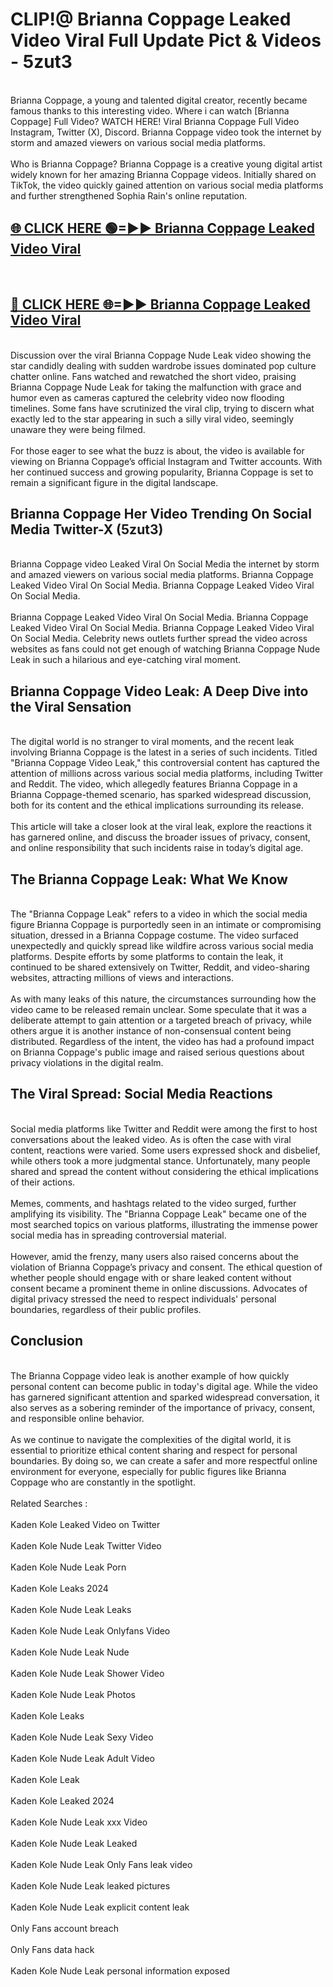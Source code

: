 # CLIP!@ Brianna Coppage Leaked Video Viral Full Update Pict & Videos - 5zut3
<br>
Brianna Coppage, a young and talented digital creator, recently became famous thanks to this interesting video. Where i can watch [Brianna Coppage] Full Video? WATCH HERE! Viral Brianna Coppage Full Video Instagram, Twitter (X), Discord. Brianna Coppage video took the internet by storm and amazed viewers on various social media platforms.
<br><br>
Who is Brianna Coppage? Brianna Coppage is a creative young digital artist widely known for her amazing Brianna Coppage videos. Initially shared on TikTok, the video quickly gained attention on various social media platforms and further strengthened Sophia Rain's online reputation.
<br>
<h2><a href="https://bestclip.site?title=Brianna_Coppage">🌐 CLICK HERE 🟢=►► Brianna Coppage Leaked Video Viral</a></h2>
<br>
<h2><a href="https://bestclip.site?title=Brianna_Coppage">🔴 CLICK HERE 🌐=►► Brianna Coppage Leaked Video Viral</a></h2>
<br>
Discussion over the viral Brianna Coppage Nude Leak video showing the star candidly dealing with sudden wardrobe issues dominated pop culture chatter online. Fans watched and rewatched the short video, praising Brianna Coppage Nude Leak for taking the malfunction with grace and humor even as cameras captured the celebrity video now flooding timelines. Some fans have scrutinized the viral clip, trying to discern what exactly led to the star appearing in such a silly viral video, seemingly unaware they were being filmed.
<br><br>
For those eager to see what the buzz is about, the video is available for viewing on Brianna Coppage’s official Instagram and Twitter accounts. With her continued success and growing popularity, Brianna Coppage is set to remain a significant figure in the digital landscape.
<br>
<h2>Brianna Coppage Her Video Trending On Social Media Twitter-X (5zut3)</h2>
<br>
Brianna Coppage video Leaked Viral On Social Media the internet by storm and amazed viewers on various social media platforms. Brianna Coppage Leaked Video Viral On Social Media. Brianna Coppage Leaked Video Viral On Social Media.
<br><br>
Brianna Coppage Leaked Video Viral On Social Media. Brianna Coppage Leaked Video Viral On Social Media. Brianna Coppage Leaked Video Viral On Social Media. Celebrity news outlets further spread the video across websites as fans could not get enough of watching Brianna Coppage Nude Leak in such a hilarious and eye-catching viral moment.
<br>
<h2>Brianna Coppage Video Leak: A Deep Dive into the Viral Sensation</h2>
<br>
The digital world is no stranger to viral moments, and the recent leak involving Brianna Coppage is the latest in a series of such incidents. Titled "Brianna Coppage Video Leak," this controversial content has captured the attention of millions across various social media platforms, including Twitter and Reddit. The video, which allegedly features Brianna Coppage in a Brianna Coppage-themed scenario, has sparked widespread discussion, both for its content and the ethical implications surrounding its release.
<br><br>
This article will take a closer look at the viral leak, explore the reactions it has garnered online, and discuss the broader issues of privacy, consent, and online responsibility that such incidents raise in today’s digital age.
<br>
<h2>The Brianna Coppage Leak: What We Know</h2>
<br>
The "Brianna Coppage Leak" refers to a video in which the social media figure Brianna Coppage is purportedly seen in an intimate or compromising situation, dressed in a Brianna Coppage costume. The video surfaced unexpectedly and quickly spread like wildfire across various social media platforms. Despite efforts by some platforms to contain the leak, it continued to be shared extensively on Twitter, Reddit, and video-sharing websites, attracting millions of views and interactions.
<br><br>
As with many leaks of this nature, the circumstances surrounding how the video came to be released remain unclear. Some speculate that it was a deliberate attempt to gain attention or a targeted breach of privacy, while others argue it is another instance of non-consensual content being distributed. Regardless of the intent, the video has had a profound impact on Brianna Coppage's public image and raised serious questions about privacy violations in the digital realm.
<br>
<h2>The Viral Spread: Social Media Reactions</h2>
<br>
Social media platforms like Twitter and Reddit were among the first to host conversations about the leaked video. As is often the case with viral content, reactions were varied. Some users expressed shock and disbelief, while others took a more judgmental stance. Unfortunately, many people shared and spread the content without considering the ethical implications of their actions.
<br><br>
Memes, comments, and hashtags related to the video surged, further amplifying its visibility. The "Brianna Coppage Leak" became one of the most searched topics on various platforms, illustrating the immense power social media has in spreading controversial material.
<br><br>
However, amid the frenzy, many users also raised concerns about the violation of Brianna Coppage’s privacy and consent. The ethical question of whether people should engage with or share leaked content without consent became a prominent theme in online discussions. Advocates of digital privacy stressed the need to respect individuals' personal boundaries, regardless of their public profiles.
<br>
<h2>Conclusion</h2>
<br>
The Brianna Coppage video leak is another example of how quickly personal content can become public in today's digital age. While the video has garnered significant attention and sparked widespread conversation, it also serves as a sobering reminder of the importance of privacy, consent, and responsible online behavior.
<br><br>
As we continue to navigate the complexities of the digital world, it is essential to prioritize ethical content sharing and respect for personal boundaries. By doing so, we can create a safer and more respectful online environment for everyone, especially for public figures like Brianna Coppage who are constantly in the spotlight.
<br><br>
Related Searches :
<br><br>
Kaden Kole Leaked Video on Twitter
<br><br>
Kaden Kole Nude Leak Twitter Video
<br><br>
Kaden Kole Nude Leak Porn
<br><br>
Kaden Kole Leaks 2024
<br><br>
Kaden Kole Nude Leak Leaks
<br><br>
Kaden Kole Nude Leak Onlyfans Video
<br><br>
Kaden Kole Nude Leak Nude
<br><br>
Kaden Kole Nude Leak Shower Video
<br><br>
Kaden Kole Nude Leak Photos
<br><br>
Kaden Kole Leaks
<br><br>
Kaden Kole Nude Leak Sexy Video
<br><br>
Kaden Kole Nude Leak Adult Video
<br><br>
Kaden Kole Leak
<br><br>
Kaden Kole Leaked 2024
<br><br>
Kaden Kole Nude Leak xxx Video
<br><br>
Kaden Kole Nude Leak Leaked
<br><br>
Kaden Kole Nude Leak Only Fans leak video
<br><br>
Kaden Kole Nude Leak leaked pictures
<br><br>
Kaden Kole Nude Leak explicit content leak
<br><br>
Only Fans account breach
<br><br>
Only Fans data hack
<br><br>
Kaden Kole Nude Leak personal information exposed